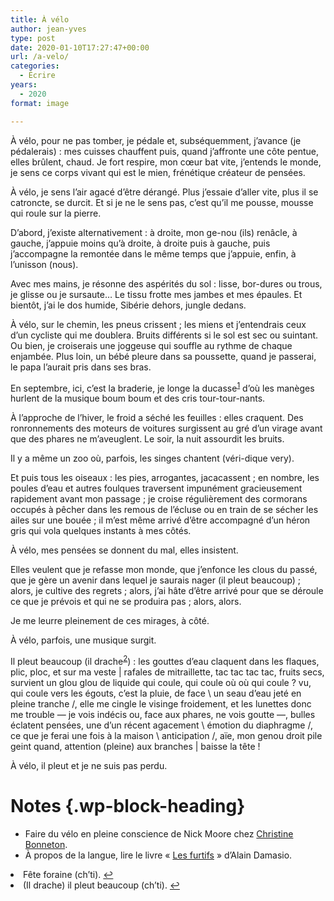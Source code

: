 ```yaml
---
title: À vélo
author: jean-yves
type: post
date: 2020-01-10T17:27:47+00:00
url: /a-velo/
categories:
  - Écrire
years:
  - 2020
format: image

---
```

À vélo, pour ne pas tomber, je pédale et, subséquemment, j’avance (je pédalerais) : mes cuisses chauffent puis, quand j’affronte une côte pentue, elles brûlent, chaud. Je fort respire, mon cœur bat vite, j’entends le monde, je sens ce corps vivant qui est le mien, frénétique créateur de pensées.

À vélo, je sens l’air agacé d’être dérangé. Plus j’essaie d’aller vite, plus il se catroncte, se durcit. Et si je ne le sens pas, c’est qu’il me pousse, mousse qui roule sur la pierre.

D’abord, j’existe alternativement : à droite, mon ge-nou (ils) renâcle, à gauche, j’appuie moins qu’à droite, à droite puis à gauche, puis j’accompagne la remontée dans le même temps que j’appuie, enfin, à l’unisson (nous).

Avec mes mains, je résonne des aspérités du sol : lisse, bor-dures ou trous, je glisse ou je sursaute&#8230; Le tissu frotte mes jambes et mes épaules. Et bientôt, j’ai le dos humide, Sibérie dehors, jungle dedans.

À vélo, sur le chemin, les pneus crissent ; les miens et j’entendrais ceux d’un cycliste qui me doublera. Bruits différents si le sol est sec ou suintant. Ou bien, je croiserais une joggeuse qui souffle au rythme de chaque enjambée. Plus loin, un bébé pleure dans sa poussette, quand je passerai, le papa l’aurait pris dans ses bras.

En septembre, ici, c’est la braderie, je longe la ducasse<sup><a id="ffn1" href="#fn1" class="footnote">1</a></sup> d’où les manèges hurlent de la musique boum boum et des cris tour-tour-nants. 

À l’approche de l’hiver, le froid a séché les feuilles : elles craquent. Des ronronnements des moteurs de voitures surgissent au gré d’un virage avant que des phares ne m’aveuglent. Le soir, la nuit assourdit les bruits.

Il y a même un zoo où, parfois, les singes chantent (véri-dique very).

Et puis tous les oiseaux : les pies, arrogantes, jacacassent ; en nombre, les poules d’eau et autres foulques traversent impunément gracieusement rapidement avant mon passage ; je croise régulièrement des cormorans occupés à pêcher dans les remous de l’écluse ou en train de se sécher les ailes sur une bouée ; il m’est même arrivé d’être accompagné d’un héron gris qui vola quelques instants à mes côtés.

À vélo, mes pensées se donnent du mal, elles insistent.

Elles veulent que je refasse mon monde, que j’enfonce les clous du passé, que je gère un avenir dans lequel je saurais nager (il pleut beaucoup) ; alors, je cultive des regrets ; alors, j’ai hâte d’être arrivé pour que se déroule ce que je prévois et qui ne se produira pas ; alors, alors.

Je me leurre pleinement de ces mirages, à côté.

À vélo, parfois, une musique surgit.

Il pleut beaucoup (il drache<sup><a id="ffn2" class="footnote" href="#fn2">2</a></sup>) : les gouttes d’eau claquent dans les flaques, plic, ploc, et sur ma veste | rafales de mitraillette, tac tac tac tac, fruits secs, survient un glou glou de liquide qui coule, qui coule où où qui coule ? vu, qui coule vers les égouts, c’est la pluie, de face \ un seau d’eau jeté en pleine tranche /, elle me cingle le visinge froidement, et les lunettes donc me trouble — je vois indécis ou, face aux phares, ne vois goutte —, bulles éclatent pensées, une d’un récent agacement \ émotion du diaphragme /, ce que je ferai une fois à la maison \ anticipation /, aïe, mon genou droit pile geint quand, attention (pleine) aux branches | baisse la tête !

À vélo, il pleut et je ne suis pas perdu.

# Notes {.wp-block-heading}

  * Faire du vélo en pleine conscience de Nick Moore chez [Christine Bonneton][1].
  * À propos de la langue, lire le livre «&nbsp;[Les furtifs][2]&nbsp;» d’Alain Damasio.

<li id="fn1">
  Fête foraine (ch’ti). <a href="#ffn1">&#x21a9;</a>
</li>
<li id="fn2">
  (Il drache) il pleut beaucoup (ch’ti). <a href="#ffn2">&#x21a9;</a>
</li>

 [1]: https://www.editions-bonneton.com/horscollection/2701-9782862537924-faire-du-velo-en-pleine-conscience.html
 [2]: https://www.babelio.com/livres/Damasio-Les-Furtifs/1118141